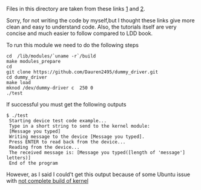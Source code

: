 Files in this directory are taken from these links [1](https://www.codeproject.com/Articles/112474/A-Simple-Driver-for-Linux-OS) and
[2](http://derekmolloy.ie/writing-a-linux-kernel-module-part-2-a-character-device/).

Sorry, for not writing the code by myself,but I thought these links give more clean and easy to understand code. Also, the tutorials itself are very concise and much easier to follow compared to LDD book.

To run this module we need to do the following steps

```shell
cd  /lib/modules/`uname -r`/build  
make modules_prepare  
cd  
git clone https://github.com/Dauren2495/dummy_driver.git  
cd dummy_driver    
make load  
mknod /dev/dummy-driver c  250 0  
./test  
```  
If successful you must get the following outputs

```shell
$ ./test
 Starting device test code example...
 Type in a short string to send to the kernel module:
 [Message you typed]
 Writing message to the device [Message you typed].
 Press ENTER to read back from the device...
 Reading from the device...
 The received message is: [Message you typed([length of 'message'] letters)]
 End of the program
```

However, as I said I could't get this output because of some Ubuntu issue with [not complete build of kernel](https://stackoverflow.com/questions/39107811/no-rule-to-make-target-arch-x86-entry-syscalls-syscall-32-tbl-needed-by-arch)

